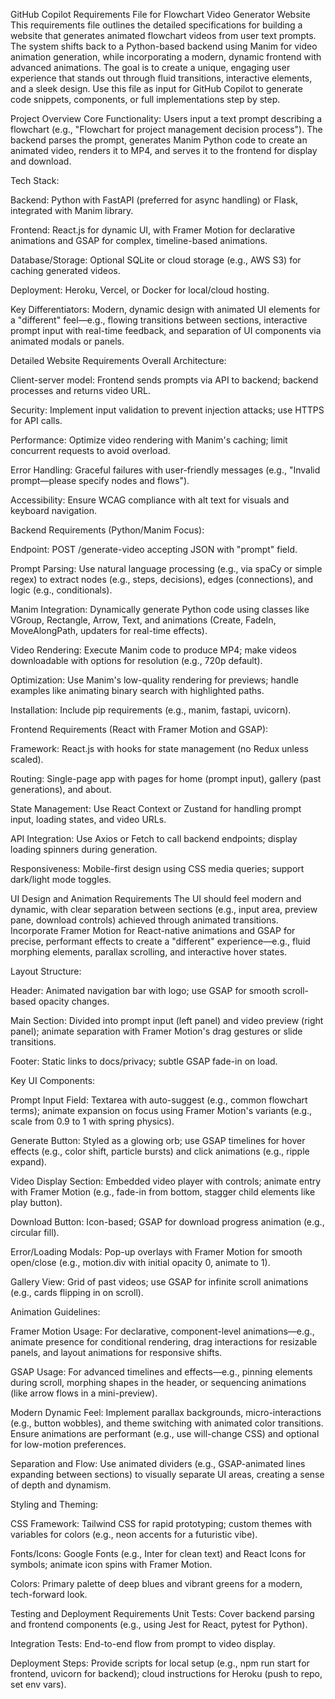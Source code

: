 GitHub Copilot Requirements File for Flowchart Video Generator Website
This requirements file outlines the detailed specifications for building a website that generates animated flowchart videos from user text prompts. The system shifts back to a Python-based backend using Manim for video animation generation, while incorporating a modern, dynamic frontend with advanced animations. The goal is to create a unique, engaging user experience that stands out through fluid transitions, interactive elements, and a sleek design. Use this file as input for GitHub Copilot to generate code snippets, components, or full implementations step by step.

Project Overview
Core Functionality: Users input a text prompt describing a flowchart (e.g., "Flowchart for project management decision process"). The backend parses the prompt, generates Manim Python code to create an animated video, renders it to MP4, and serves it to the frontend for display and download.

Tech Stack:

Backend: Python with FastAPI (preferred for async handling) or Flask, integrated with Manim library.

Frontend: React.js for dynamic UI, with Framer Motion for declarative animations and GSAP for complex, timeline-based animations.

Database/Storage: Optional SQLite or cloud storage (e.g., AWS S3) for caching generated videos.

Deployment: Heroku, Vercel, or Docker for local/cloud hosting.

Key Differentiators: Modern, dynamic design with animated UI elements for a "different" feel—e.g., flowing transitions between sections, interactive prompt input with real-time feedback, and separation of UI components via animated modals or panels.

Detailed Website Requirements
Overall Architecture:

Client-server model: Frontend sends prompts via API to backend; backend processes and returns video URL.

Security: Implement input validation to prevent injection attacks; use HTTPS for API calls.

Performance: Optimize video rendering with Manim's caching; limit concurrent requests to avoid overload.

Error Handling: Graceful failures with user-friendly messages (e.g., "Invalid prompt—please specify nodes and flows").

Accessibility: Ensure WCAG compliance with alt text for visuals and keyboard navigation.

Backend Requirements (Python/Manim Focus):

Endpoint: POST /generate-video accepting JSON with "prompt" field.

Prompt Parsing: Use natural language processing (e.g., via spaCy or simple regex) to extract nodes (e.g., steps, decisions), edges (connections), and logic (e.g., conditionals).

Manim Integration: Dynamically generate Python code using classes like VGroup, Rectangle, Arrow, Text, and animations (Create, FadeIn, MoveAlongPath, updaters for real-time effects).

Video Rendering: Execute Manim code to produce MP4; make videos downloadable with options for resolution (e.g., 720p default).

Optimization: Use Manim's low-quality rendering for previews; handle examples like animating binary search with highlighted paths.

Installation: Include pip requirements (e.g., manim, fastapi, uvicorn).

Frontend Requirements (React with Framer Motion and GSAP):

Framework: React.js with hooks for state management (no Redux unless scaled).

Routing: Single-page app with pages for home (prompt input), gallery (past generations), and about.

State Management: Use React Context or Zustand for handling prompt input, loading states, and video URLs.

API Integration: Use Axios or Fetch to call backend endpoints; display loading spinners during generation.

Responsiveness: Mobile-first design using CSS media queries; support dark/light mode toggles.

UI Design and Animation Requirements
The UI should feel modern and dynamic, with clear separation between sections (e.g., input area, preview pane, download controls) achieved through animated transitions. Incorporate Framer Motion for React-native animations and GSAP for precise, performant effects to create a "different" experience—e.g., fluid morphing elements, parallax scrolling, and interactive hover states.

Layout Structure:

Header: Animated navigation bar with logo; use GSAP for smooth scroll-based opacity changes.

Main Section: Divided into prompt input (left panel) and video preview (right panel); animate separation with Framer Motion's drag gestures or slide transitions.

Footer: Static links to docs/privacy; subtle GSAP fade-in on load.

Key UI Components:

Prompt Input Field: Textarea with auto-suggest (e.g., common flowchart terms); animate expansion on focus using Framer Motion's variants (e.g., scale from 0.9 to 1 with spring physics).

Generate Button: Styled as a glowing orb; use GSAP timelines for hover effects (e.g., color shift, particle bursts) and click animations (e.g., ripple expand).

Video Display Section: Embedded video player with controls; animate entry with Framer Motion (e.g., fade-in from bottom, stagger child elements like play button).

Download Button: Icon-based; GSAP for download progress animation (e.g., circular fill).

Error/Loading Modals: Pop-up overlays with Framer Motion for smooth open/close (e.g., motion.div with initial opacity 0, animate to 1).

Gallery View: Grid of past videos; use GSAP for infinite scroll animations (e.g., cards flipping in on scroll).

Animation Guidelines:

Framer Motion Usage: For declarative, component-level animations—e.g., animate presence for conditional rendering, drag interactions for resizable panels, and layout animations for responsive shifts.

GSAP Usage: For advanced timelines and effects—e.g., pinning elements during scroll, morphing shapes in the header, or sequencing animations (like arrow flows in a mini-preview).

Modern Dynamic Feel: Implement parallax backgrounds, micro-interactions (e.g., button wobbles), and theme switching with animated color transitions. Ensure animations are performant (e.g., use will-change CSS) and optional for low-motion preferences.

Separation and Flow: Use animated dividers (e.g., GSAP-animated lines expanding between sections) to visually separate UI areas, creating a sense of depth and dynamism.

Styling and Theming:

CSS Framework: Tailwind CSS for rapid prototyping; custom themes with variables for colors (e.g., neon accents for a futuristic vibe).

Fonts/Icons: Google Fonts (e.g., Inter for clean text) and React Icons for symbols; animate icon spins with Framer Motion.

Colors: Primary palette of deep blues and vibrant greens for a modern, tech-forward look.

Testing and Deployment Requirements
Unit Tests: Cover backend parsing and frontend components (e.g., using Jest for React, pytest for Python).

Integration Tests: End-to-end flow from prompt to video display.

Deployment Steps: Provide scripts for local setup (e.g., npm run start for frontend, uvicorn for backend); cloud instructions for Heroku (push to repo, set env vars).